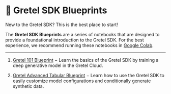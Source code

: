# 📘 Gretel SDK Blueprints

New to the Gretel SDK? This is the best place to start!

 The **Gretel SDK Blueprints** are a series of notebooks that are designed to provide a foundational introduction to the Gretel SDK. For the best experience, we recommend running these notebooks in [Google Colab](https://colab.research.google.com/).

---

1. [Gretel 101 Blueprint](https://colab.research.google.com/github/gretelai/gretel-blueprints/blob/main/sdk_blueprints/Gretel_101_Blueprint.ipynb) $-$ Learn the basics of the Gretel SDK by training a deep generative model in the Gretel Cloud.  

2. [Gretel Advanced Tabular Blueprint](https://colab.research.google.com/github/gretelai/gretel-blueprints/blob/main/sdk_blueprints/Gretel_Advanced_Tabular_Blueprint.ipynb) $-$  Learn how to use the Gretel SDK to easily customize model configurations and conditionally generate synthetic data.
